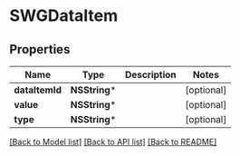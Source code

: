 # SWGDataItem

## Properties
Name | Type | Description | Notes
------------ | ------------- | ------------- | -------------
**dataItemId** | **NSString*** |  | [optional] 
**value** | **NSString*** |  | [optional] 
**type** | **NSString*** |  | [optional] 

[[Back to Model list]](../README.md#documentation-for-models) [[Back to API list]](../README.md#documentation-for-api-endpoints) [[Back to README]](../README.md)


